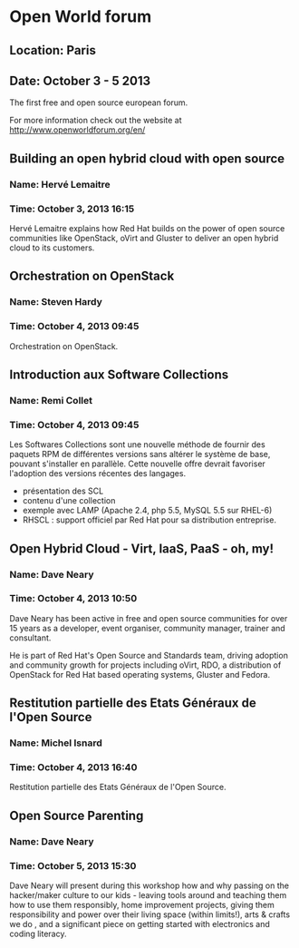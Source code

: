# Open World forum
## Location: Paris
## Date: October 3 - 5 2013

The first free and open source european forum.

For more information check out the website at <http://www.openworldforum.org/en/> 

## Building an open hybrid cloud with open source
### Name: Hervé Lemaitre
### Time: October 3, 2013 16:15

Hervé Lemaitre explains how Red Hat builds on the power of open source
communities like OpenStack, oVirt and Gluster to deliver an open hybrid
cloud to its customers.

## Orchestration on OpenStack
### Name: Steven Hardy
### Time: October 4, 2013 09:45

Orchestration on OpenStack.

## Introduction aux Software Collections
### Name: Remi Collet
### Time: October 4, 2013 09:45

Les Softwares Collections sont une nouvelle méthode de fournir des
paquets RPM de différentes versions sans altérer le système de base,
pouvant s'installer en parallèle. Cette nouvelle offre devrait favoriser
l'adoption des versions récentes des langages.

* présentation des SCL
* contenu d'une collection
* exemple avec LAMP (Apache 2.4, php 5.5, MySQL 5.5 sur RHEL-6)
* RHSCL : support officiel par Red Hat pour sa distribution entreprise.

## Open Hybrid Cloud - Virt, IaaS, PaaS - oh, my!
### Name: Dave Neary
### Time: October 4, 2013 10:50

Dave Neary has been active in free and open source communities for over
15 years as a developer, event organiser, community manager, trainer and
consultant.

He is part of Red Hat's Open Source and Standards team, driving adoption
and community growth for projects including oVirt, RDO, a distribution
of OpenStack for Red Hat based operating systems, Gluster and Fedora.

## Restitution partielle des Etats Généraux de l'Open Source
### Name: Michel Isnard
### Time: October 4, 2013 16:40

Restitution partielle des Etats Généraux de l'Open Source.

## Open Source Parenting
### Name: Dave Neary
### Time: October 5, 2013 15:30

Dave Neary will present during this workshop how and why passing on the
hacker/maker culture to our kids - leaving tools around and teaching
them how to use them responsibly, home improvement projects, giving them
responsibility and power over their living space (within limits!), arts
& crafts we do , and a significant piece on getting started with
electronics and coding literacy.


